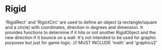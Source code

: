 # Rigid
'RigidRect' and 'RigictCirc' are used to define an object (a rectangle/square and a circle) with coordinates, direction in degrees and dimension.
It provides functions to determine if it hits or not another RigidObject and the new direction if it bounce on a wall.
It's not intended to be used for graphic purposes but just for game logic.
//! MUST INCLUDE 'math' and 'graphics2'